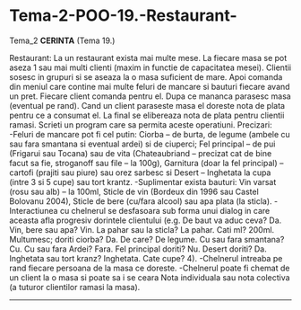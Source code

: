 # Tema-2-POO-19.-Restaurant-
Tema_2
________CERINTA________
(Tema 19.)  
 
Restaurant: La un restaurant exista mai multe mese. La fiecare masa se pot aseza 1 sau mai multi clienti (maxim in functie de capacitatea mesei). Clientii sosesc in grupuri si se aseaza la o masa suficient de mare. Apoi comanda din meniul care contine mai multe feluri de mancare si bauturi fiecare avand un pret. Fiecare client comanda pentru el. Dupa ce mananca parasesc masa (eventual pe rand). Cand un client paraseste masa el doreste nota de plata pentru ce a consumat el. La final se elibereaza nota de plata pentru clientii ramasi. Scrieti un program care sa permita aceste operatiuni. Precizari:  
     -Feluri de mancare pot fi cel putin: Ciorba – de burta, de legume (ambele cu sau fara smantana si eventual ardei) si de ciuperci; Fel principal – de pui (Frigarui sau Tocana) sau de vita (Chateaubriand – precizat cat de bine facut sa fie, stroganoff sau file – la 100g), Garnitura (doar la fel principal) – cartofi (prajiti sau piure) sau orez sarbesc si Desert – Inghetata la cupa (intre 3 si 5 cupe) sau tort krantz. 
    -Suplimentar exista bauturi: Vin varsat (rosu sau alb) – la 100ml, Sticle de vin (Bordeux din 1996 sau Castel Bolovanu 2004), Sticle de bere (cu/fara alcool) sau apa plata (la sticla). 
    -Interactiunea cu chelnerul se desfasoara sub forma unui dialog in care aceasta afla progresiv dorintele clientului (e.g. De baut va aduc ceva? Da. Vin, bere sau apa? Vin. La pahar sau la sticla? La pahar. Cati ml? 200ml. Multumesc; doriti ciorba? Da. De care? De legume. Cu sau fara smantana? Cu. Cu sau fara Ardei? Fara. Fel principal doriti? Nu. Desert doriti? Da. Inghetata sau tort kranz? Inghetata. Cate cupe? 4). 
    -Chelnerul intreaba pe rand fiecare persoana de la masa ce doreste. 
    -Chelnerul poate fi chemat de un client la o masa si poate sa i se ceara Nota individuala sau nota colectiva (a tuturor clientilor ramasi la masa).
________________
